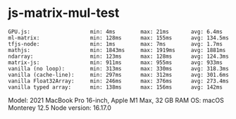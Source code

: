 # js-matrix-mul-test

```
GPU.js:                   min: 4ms        max: 21ms       avg: 6.4ms
ml-matrix:                min: 128ms      max: 155ms      avg: 134.5ms
tfjs-node:                min: 1ms        max: 7ms        avg: 1.7ms
mathjs:                   min: 1843ms     max: 1919ms     avg: 1881ms
ndarray:                  min: 123ms      max: 128ms      avg: 124.3ms
matrix-js:                min: 911ms      max: 955ms      avg: 933ms
vanilla (no loop):        min: 313ms      max: 330ms      avg: 318.3ms
vanilla (cache-line):     min: 297ms      max: 312ms      avg: 301.6ms
vanilla Float32Array:     min: 246ms      max: 376ms      avg: 273.4ms
vanilla typed array:      min: 138ms      max: 156ms      avg: 142ms
```

Model: 2021 MacBook Pro 16-inch, Apple M1 Max, 32 GB RAM
OS: macOS Monterey 12.5
Node version: 16.17.0
